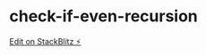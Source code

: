 # check-if-even-recursion

[Edit on StackBlitz ⚡️](https://stackblitz.com/edit/check-if-even-recursion)